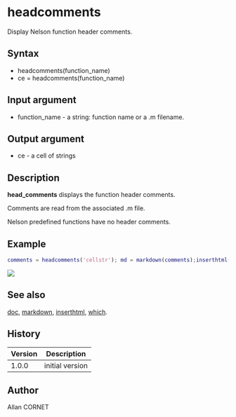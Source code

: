 # headcomments

Display Nelson function header comments.

## Syntax

- headcomments(function_name)
- ce = headcomments(function_name)

## Input argument

- function_name - a string: function name or a .m filename.

## Output argument

- ce - a cell of strings

## Description

  <p><b>head_comments</b> displays the function header comments.</p>
  <p>Comments are read from the associated .m file.</p>
  <p>Nelson predefined functions have no header comments.</p>

## Example

```matlab
comments = headcomments('cellstr'); md = markdown(comments);inserthtml(md)
```

<img src="headcomments_CC42D5D9.png" align="middle"/>

## See also

[doc](doc.html), [markdown](markdown.md), [inserthtml](inserthtml.html), [which](which.html).

## History

| Version | Description     |
| ------- | --------------- |
| 1.0.0   | initial version |

## Author

Allan CORNET
